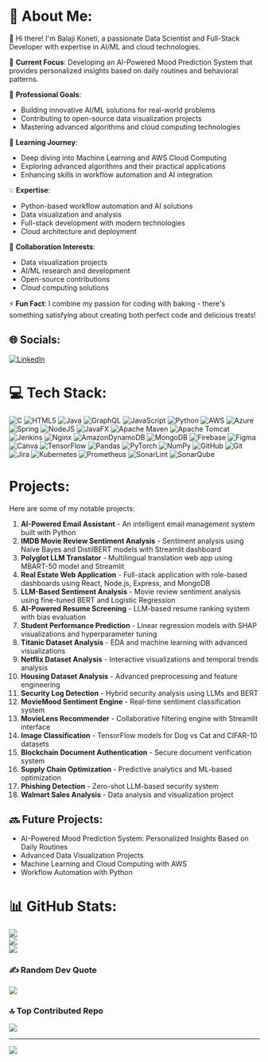 # 💫 About Me:
👋 Hi there! I'm Balaji Koneti, a passionate Data Scientist and Full-Stack Developer with expertise in AI/ML and cloud technologies.

🔭 **Current Focus**: Developing an AI-Powered Mood Prediction System that provides personalized insights based on daily routines and behavioral patterns.

🎯 **Professional Goals**:
- Building innovative AI/ML solutions for real-world problems
- Contributing to open-source data visualization projects
- Mastering advanced algorithms and cloud computing technologies

🌱 **Learning Journey**:
- Deep diving into Machine Learning and AWS Cloud Computing
- Exploring advanced algorithms and their practical applications
- Enhancing skills in workflow automation and AI integration

💡 **Expertise**:
- Python-based workflow automation and AI solutions
- Data visualization and analysis
- Full-stack development with modern technologies
- Cloud architecture and deployment

🤝 **Collaboration Interests**:
- Data visualization projects
- AI/ML research and development
- Open-source contributions
- Cloud computing solutions

⚡ **Fun Fact**: I combine my passion for coding with baking - there's something satisfying about creating both perfect code and delicious treats!

## 🌐 Socials:
[![LinkedIn](https://img.shields.io/badge/LinkedIn-%230077B5.svg?logo=linkedin&logoColor=white)](https://linkedin.com/in/balaji-koneti/) 

# 💻 Tech Stack:
![C](https://img.shields.io/badge/c-%2300599C.svg?style=for-the-badge&logo=c&logoColor=white) ![HTML5](https://img.shields.io/badge/html5-%23E34F26.svg?style=for-the-badge&logo=html5&logoColor=white) ![Java](https://img.shields.io/badge/java-%23ED8B00.svg?style=for-the-badge&logo=openjdk&logoColor=white) ![GraphQL](https://img.shields.io/badge/-GraphQL-E10098?style=for-the-badge&logo=graphql&logoColor=white) ![JavaScript](https://img.shields.io/badge/javascript-%23323330.svg?style=for-the-badge&logo=javascript&logoColor=%23F7DF1E) ![Python](https://img.shields.io/badge/python-3670A0?style=for-the-badge&logo=python&logoColor=ffdd54) ![AWS](https://img.shields.io/badge/AWS-%23FF9900.svg?style=for-the-badge&logo=amazon-aws&logoColor=white) ![Azure](https://img.shields.io/badge/azure-%230072C6.svg?style=for-the-badge&logo=microsoftazure&logoColor=white) ![Spring](https://img.shields.io/badge/spring-%236DB33F.svg?style=for-the-badge&logo=spring&logoColor=white) ![NodeJS](https://img.shields.io/badge/node.js-6DA55F?style=for-the-badge&logo=node.js&logoColor=white) ![JavaFX](https://img.shields.io/badge/javafx-%23FF0000.svg?style=for-the-badge&logo=javafx&logoColor=white) ![Apache Maven](https://img.shields.io/badge/Apache%20Maven-C71A36?style=for-the-badge&logo=Apache%20Maven&logoColor=white) ![Apache Tomcat](https://img.shields.io/badge/apache%20tomcat-%23F8DC75.svg?style=for-the-badge&logo=apache-tomcat&logoColor=black) ![Jenkins](https://img.shields.io/badge/jenkins-%232C5263.svg?style=for-the-badge&logo=jenkins&logoColor=white) ![Nginx](https://img.shields.io/badge/nginx-%23009639.svg?style=for-the-badge&logo=nginx&logoColor=white) ![AmazonDynamoDB](https://img.shields.io/badge/Amazon%20DynamoDB-4053D6?style=for-the-badge&logo=Amazon%20DynamoDB&logoColor=white) ![MongoDB](https://img.shields.io/badge/MongoDB-%234ea94b.svg?style=for-the-badge&logo=mongodb&logoColor=white) ![Firebase](https://img.shields.io/badge/firebase-a08021?style=for-the-badge&logo=firebase&logoColor=ffcd34) ![Figma](https://img.shields.io/badge/figma-%23F24E1E.svg?style=for-the-badge&logo=figma&logoColor=white) ![Canva](https://img.shields.io/badge/Canva-%2300C4CC.svg?style=for-the-badge&logo=Canva&logoColor=white) ![TensorFlow](https://img.shields.io/badge/TensorFlow-%23FF6F00.svg?style=for-the-badge&logo=TensorFlow&logoColor=white) ![Pandas](https://img.shields.io/badge/pandas-%23150458.svg?style=for-the-badge&logo=pandas&logoColor=white) ![PyTorch](https://img.shields.io/badge/PyTorch-%23EE4C2C.svg?style=for-the-badge&logo=PyTorch&logoColor=white) ![NumPy](https://img.shields.io/badge/numpy-%23013243.svg?style=for-the-badge&logo=numpy&logoColor=white) ![GitHub](https://img.shields.io/badge/github-%23121011.svg?style=for-the-badge&logo=github&logoColor=white) ![Git](https://img.shields.io/badge/git-%23F05033.svg?style=for-the-badge&logo=git&logoColor=white) ![Jira](https://img.shields.io/badge/jira-%230A0FFF.svg?style=for-the-badge&logo=jira&logoColor=white) ![Kubernetes](https://img.shields.io/badge/kubernetes-%23326ce5.svg?style=for-the-badge&logo=kubernetes&logoColor=white) ![Prometheus](https://img.shields.io/badge/Prometheus-E6522C?style=for-the-badge&logo=Prometheus&logoColor=white) ![SonarLint](https://img.shields.io/badge/SonarLint-CB2029?style=for-the-badge&logo=SONARLINT&logoColor=white) ![SonarQube](https://img.shields.io/badge/SonarQube-black?style=for-the-badge&logo=sonarqube&logoColor=4E9BCD)

#  Projects:
Here are some of my notable projects:

1. **AI-Powered Email Assistant** - An intelligent email management system built with Python
2. **IMDB Movie Review Sentiment Analysis** - Sentiment analysis using Naive Bayes and DistilBERT models with Streamlit dashboard
3. **Polyglot LLM Translator** - Multilingual translation web app using MBART-50 model and Streamlit
4. **Real Estate Web Application** - Full-stack application with role-based dashboards using React, Node.js, Express, and MongoDB
5. **LLM-Based Sentiment Analysis** - Movie review sentiment analysis using fine-tuned BERT and Logistic Regression
6. **AI-Powered Resume Screening** - LLM-based resume ranking system with bias evaluation
7. **Student Performance Prediction** - Linear regression models with SHAP visualizations and hyperparameter tuning
8. **Titanic Dataset Analysis** - EDA and machine learning with advanced visualizations
9. **Netflix Dataset Analysis** - Interactive visualizations and temporal trends analysis
10. **Housing Dataset Analysis** - Advanced preprocessing and feature engineering
11. **Security Log Detection** - Hybrid security analysis using LLMs and BERT
12. **MovieMood Sentiment Engine** - Real-time sentiment classification system
13. **MovieLens Recommender** - Collaborative filtering engine with Streamlit interface
14. **Image Classification** - TensorFlow models for Dog vs Cat and CIFAR-10 datasets
15. **Blockchain Document Authentication** - Secure document verification system
16. **Supply Chain Optimization** - Predictive analytics and ML-based optimization
17. **Phishing Detection** - Zero-shot LLM-based security system
18. **Walmart Sales Analysis** - Data analysis and visualization project

## 🔜 Future Projects:
- AI-Powered Mood Prediction System: Personalized Insights Based on Daily Routines
- Advanced Data Visualization Projects
- Machine Learning and Cloud Computing with AWS
- Workflow Automation with Python

# 📊 GitHub Stats:
![](https://github-readme-stats.vercel.app/api?username=KonetiBalaji&theme=dark&hide_border=false&include_all_commits=true&count_private=false)<br/>
![](https://github-readme-streak-stats.herokuapp.com/?user=KonetiBalaji&theme=dark&hide_border=false)<br/>
![](https://github-readme-stats.vercel.app/api/top-langs/?username=KonetiBalaji&theme=dark&hide_border=false&include_all_commits=true&count_private=false&layout=compact)

### ✍️ Random Dev Quote
![](https://quotes-github-readme.vercel.app/api?type=horizontal&theme=radical)

### 🔝 Top Contributed Repo
![](https://github-contributor-stats.vercel.app/api?username=KonetiBalaji&limit=5&theme=dark&combine_all_yearly_contributions=true)

---
[![](https://visitcount.itsvg.in/api?id=KonetiBalaji&icon=0&color=0)](https://visitcount.itsvg.in)

<!-- Proudly created with GPRM ( https://gprm.itsvg.in ) -->
